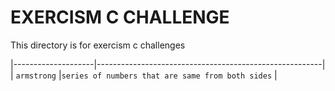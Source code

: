 <h1> EXERCISM C CHALLENGE </h1>
<p> This directory is for exercism c challenges </p>

|--------------------|--------------------------------------------------------|
| `armstrong`	     |`series of numbers that are same from both sides`       |

